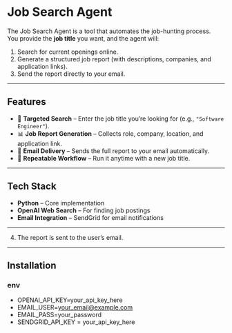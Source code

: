 # Job Search Agent

The Job Search Agent is a tool that automates the job-hunting process.  
You provide the **job title** you want, and the agent will:  
1. Search for current openings online.  
2. Generate a structured job report (with descriptions, companies, and application links).  
3. Send the report directly to your email.  

---

## Features
- 🎯 **Targeted Search** – Enter the job title you’re looking for (e.g., `"Software Engineer"`).  
- 📊 **Job Report Generation** – Collects role, company, location, and application link.  
- 📧 **Email Delivery** – Sends the full report to your email automatically.  
- 🔄 **Repeatable Workflow** – Run it anytime with a new job title.  

---

## Tech Stack
- **Python** – Core implementation  
- **OpenAI Web Search** – For finding job postings  
- **Email Integration** – SendGrid for email notifications

---
4. The report is sent to the user’s email.  

---

## Installation
### env
- OPENAI_API_KEY=your_api_key_here
- EMAIL_USER=your_email@example.com
- EMAIL_PASS=your_password
- SENDGRID_API_KEY = your_api_key_here

